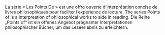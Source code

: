 La série « Les Points De » est une offre ouverte d’interprétation concise de livres philosophiques pour faciliter l’expérience de lecture.
The series Points of is a interpreation of philosophical works to aide in reading.
Die Reihe „Points of“ ist ein offenes Angebot prägnanter Interpretationen philosophischer Bücher, um das Leseerlebnis zu erleichtern.

